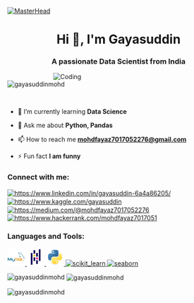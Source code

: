 [![MasterHead](https://media.licdn.com/dms/image/C4D12AQESj72-s5gEKg/article-cover_image-shrink_423_752/0/1626753867110?e=1697673600&v=beta&t=o7E0XB92iIv5rPvO-ZW-EKQ5GMM-d5WHF1GddEtjgj8)](https://GayasuddinMohd.io)



<h1 align="center">Hi 👋, I'm Gayasuddin</h1>
<h3 align="center">A passionate Data Scientist from India</h3>


<img align="right" alt="Coding" width="400" src="https://cdn.dribbble.com/users/1162077/screenshots/3848914/programmer.gif">







<p align="left"> <img src="https://komarev.com/ghpvc/?username=gayasuddinmohd&label=Profile%20views&color=0e75b6&style=flat" alt="gayasuddinmohd" /> </p>

<p align="left"> <a href="https://twitter.com/" target="blank"><img src="https://img.shields.io/twitter/follow/?logo=twitter&style=for-the-badge" alt="" /></a> </p>

- 🌱 I’m currently learning **Data Science**

- 💬 Ask me about **Python, Pandas**

- 📫 How to reach me **mohdfayaz7017052276@gmail.com**

- ⚡ Fun fact **I am funny**

<h3 align="left">Connect with me:</h3>
<p align="left">
<a href="https://linkedin.com/in/https://www.linkedin.com/in/gayasuddin-6a4a86205/" target="blank"><img align="center" src="https://raw.githubusercontent.com/rahuldkjain/github-profile-readme-generator/master/src/images/icons/Social/linked-in-alt.svg" alt="https://www.linkedin.com/in/gayasuddin-6a4a86205/" height="30" width="40" /></a>
<a href="https://kaggle.com/https://www.kaggle.com/gayasuddin" target="blank"><img align="center" src="https://raw.githubusercontent.com/rahuldkjain/github-profile-readme-generator/master/src/images/icons/Social/kaggle.svg" alt="https://www.kaggle.com/gayasuddin" height="30" width="40" /></a>
<a href="https://medium.com/https://medium.com/@mohdfayaz7017052276" target="blank"><img align="center" src="https://raw.githubusercontent.com/rahuldkjain/github-profile-readme-generator/master/src/images/icons/Social/medium.svg" alt="https://medium.com/@mohdfayaz7017052276" height="30" width="40" /></a>
<a href="https://www.hackerrank.com/https://www.hackerrank.com/mohdfayaz7017051" target="blank"><img align="center" src="https://raw.githubusercontent.com/rahuldkjain/github-profile-readme-generator/master/src/images/icons/Social/hackerrank.svg" alt="https://www.hackerrank.com/mohdfayaz7017051" height="30" width="40" /></a>
</p>

<h3 align="left">Languages and Tools:</h3>
<p align="left"> <a href="https://www.mysql.com/" target="_blank" rel="noreferrer"> <img src="https://raw.githubusercontent.com/devicons/devicon/master/icons/mysql/mysql-original-wordmark.svg" alt="mysql" width="40" height="40"/> </a> <a href="https://pandas.pydata.org/" target="_blank" rel="noreferrer"> <img src="https://raw.githubusercontent.com/devicons/devicon/2ae2a900d2f041da66e950e4d48052658d850630/icons/pandas/pandas-original.svg" alt="pandas" width="40" height="40"/> </a> <a href="https://www.python.org" target="_blank" rel="noreferrer"> <img src="https://raw.githubusercontent.com/devicons/devicon/master/icons/python/python-original.svg" alt="python" width="40" height="40"/> </a> <a href="https://scikit-learn.org/" target="_blank" rel="noreferrer"> <img src="https://upload.wikimedia.org/wikipedia/commons/0/05/Scikit_learn_logo_small.svg" alt="scikit_learn" width="40" height="40"/> </a> <a href="https://seaborn.pydata.org/" target="_blank" rel="noreferrer"> <img src="https://seaborn.pydata.org/_images/logo-mark-lightbg.svg" alt="seaborn" width="40" height="40"/> </a> </p>

<p><img align="left" src="https://github-readme-stats.vercel.app/api/top-langs?username=gayasuddinmohd&show_icons=true&locale=en&layout=compact" alt="gayasuddinmohd" /></p>

<p>&nbsp;<img align="center" src="https://github-readme-stats.vercel.app/api?username=gayasuddinmohd&show_icons=true&locale=en" alt="gayasuddinmohd" /></p>

<p><img align="center" src="https://github-readme-streak-stats.herokuapp.com/?user=gayasuddinmohd&" alt="gayasuddinmohd" /></p>


